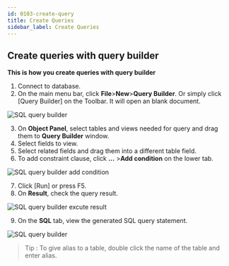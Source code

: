 ```yaml
---
id: 0103-create-query
title: Create Queries
sidebar_label: Create Queries
---
```


## Create queries with query builder

**This is how you create queries with query builder**

1. Connect to database.
2. On the main menu bar, click **File**>**New**>**Query Builder**. Or simply click [Query Builder] on the Toolbar. It will open an blank document.

![SQL query builder](https://s3.ap-northeast-2.amazonaws.com/sqlgate-resource/captures/query-editor/query-builder-menu-en.png)

3. On **Object Panel**, select tables and views needed for query and drag them to **Query Builder** window.
4. Select fields to view.
5. Select related fields and drag them into a different table field.
6. To add constraint clause, click **...** >**Add condition** on the lower tab.

![SQL query builder add condition](https://s3.ap-northeast-2.amazonaws.com/sqlgate-resource/captures/query-editor/query-builder-add-condition-en.png)
 
7. Click [Run] or press F5.
8. On **Result**, check the query result.

![SQL query builder excute result](https://s3.ap-northeast-2.amazonaws.com/sqlgate-resource/captures/query-editor/query-builder-result-en.png)

9. On the **SQL** tab, view the generated SQL query statement. 

![SQL query builder](https://s3.ap-northeast-2.amazonaws.com/sqlgate-resource/captures/query-editor/query-builder-SQL-en.png)

> Tip : To give alias to a table, double click the name of the table and enter alias.